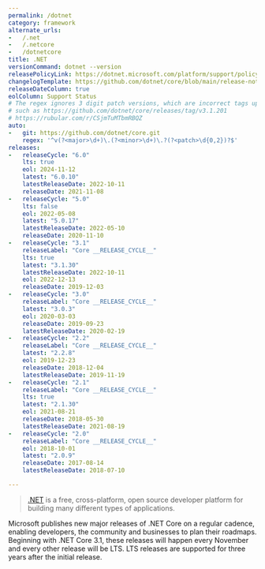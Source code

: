 ```yaml
---
permalink: /dotnet
category: framework
alternate_urls:
-   /.net
-   /.netcore
-   /dotnetcore
title: .NET
versionCommand: dotnet --version
releasePolicyLink: https://dotnet.microsoft.com/platform/support/policy/dotnet-core
changelogTemplate: https://github.com/dotnet/core/blob/main/release-notes/{{"__LATEST__"|split:'.'|slice:0,2|join:'.'}}/__LATEST__/__LATEST__.md
releaseDateColumn: true
eolColumn: Support Status
# The regex ignores 3 digit patch versions, which are incorrect tags upstream
# such as https://github.com/dotnet/core/releases/tag/v3.1.201
# https://rubular.com/r/CSjmTuMTbmRBQZ
auto:
-   git: https://github.com/dotnet/core.git
    regex: '^v(?<major>\d+)\.(?<minor>\d+)\.?(?<patch>\d{0,2})?$'
releases:
-   releaseCycle: "6.0"
    lts: true
    eol: 2024-11-12
    latest: "6.0.10"
    latestReleaseDate: 2022-10-11
    releaseDate: 2021-11-08
-   releaseCycle: "5.0"
    lts: false
    eol: 2022-05-08
    latest: "5.0.17"
    latestReleaseDate: 2022-05-10
    releaseDate: 2020-11-10
-   releaseCycle: "3.1"
    releaseLabel: "Core __RELEASE_CYCLE__"
    lts: true
    latest: "3.1.30"
    latestReleaseDate: 2022-10-11
    eol: 2022-12-13
    releaseDate: 2019-12-03
-   releaseCycle: "3.0"
    releaseLabel: "Core __RELEASE_CYCLE__"
    latest: "3.0.3"
    eol: 2020-03-03
    releaseDate: 2019-09-23
    latestReleaseDate: 2020-02-19
-   releaseCycle: "2.2"
    releaseLabel: "Core __RELEASE_CYCLE__"
    latest: "2.2.8"
    eol: 2019-12-23
    releaseDate: 2018-12-04
    latestReleaseDate: 2019-11-19
-   releaseCycle: "2.1"
    releaseLabel: "Core __RELEASE_CYCLE__"
    lts: true
    latest: "2.1.30"
    eol: 2021-08-21
    releaseDate: 2018-05-30
    latestReleaseDate: 2021-08-19
-   releaseCycle: "2.0"
    releaseLabel: "Core __RELEASE_CYCLE__"
    eol: 2018-10-01
    latest: "2.0.9"
    releaseDate: 2017-08-14
    latestReleaseDate: 2018-07-10

---
```


> [.NET](https://dotnet.microsoft.com/) is a free, cross-platform, open source developer platform for building many different types of applications.

Microsoft publishes new major releases of .NET Core on a regular cadence, enabling developers, the community and businesses to plan their roadmaps. Beginning with .NET Core 3.1, these releases will happen every November and every other release will be LTS. LTS releases are supported for three years after the initial release.
